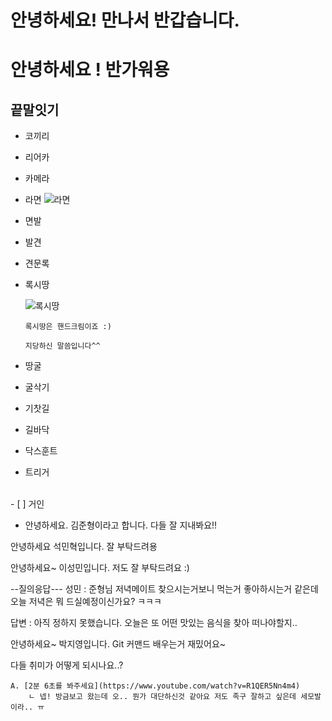 # 안녕하세요! 만나서 반갑습니다.

# 안녕하세요 ! 반가워용

## 끝말잇기

- 코끼리

- 리어카

- 카메라

- 라면
  ![라면](https://w.namu.la/s/9f15f198aab1b14c8aa47e96a91a9d03331ecb7b5b892c803159d39b0d77ab4be30e2f15f66191284d7dad8371989329cc1c80810745e980a6949ae5e3589df6ca7b4a829e77b69bffe3993b197a2811fc680cbc0137e7820c66200afb3b02b5)

-  면발

- 발견

- 견문록

- 록시땅


  ![록시땅](https://encrypted-tbn0.gstatic.com/images?q=tbn:ANd9GcRbF4uJDZXroSWEpHd-j2LS71DvCeFz2o0hLw&usqp=CAU)

  `록시땅은 핸드크림이죠 :)`

    `지당하신 말씀입니다^^`


- 땅굴

- 굴삭기

- 기찻길

- 길바닥

- 닥스훈트

- 트리거

<br> - [ ] 거인 

 - 안녕하세요. 김준형이라고 합니다. 다들 잘 지내봐요!!

안녕하세요 석민혁입니다. 잘 부탁드려용

안녕하세요~ 이성민입니다. 저도 잘 부탁드려요 :)

--질의응답---
성민 : 준형님 저녁메이트 찾으시는거보니 먹는거 좋아하시는거 같은데 오늘 저녁은 뭐 드실예정이신가요? ㅋㅋㅋ

답변 : 아직 정하지 못했습니다. 오늘은 또 어떤 맛있는 음식을 찾아 떠나야할지..

안녕하세요~ 박지영입니다. Git 커맨드 배우는거 재밌어요~

다들 취미가 어떻게 되시나요..?
    
    A. [2분 6초를 봐주세요](https://www.youtube.com/watch?v=R1QER5Nn4m4)
        ㄴ 넵! 방금보고 왔는데 오.. 뭔가 대단하신것 같아요 저도 족구 잘하고 싶은데 세모발이라.. ㅠ
